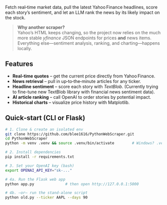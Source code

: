 Fetch real‑time market data, pull the latest Yahoo Finance headlines, score each story’s sentiment, and let an LLM rank the news by its likely impact on the stock.

> **Why another scraper?**  
> Yahoo’s HTML keeps changing, so the project now relies on the much more stable *yfinance* JSON endpoints for prices **and** news items.  
> Everything else—sentiment analysis, ranking, and charting—happens locally.

## Features
- **Real‑time quotes** – get the current price directly from Yahoo Finance.  
- **News retrieval** – pull in up‑to‑the‑minute articles for any ticker.  
- **Headline sentiment** – score each story with *TextBlob*. (Currently trying to fine-tune new TextBlob library with financial news sentiment data).
- **AI article ranking** – call OpenAI to order stories by potential impact.  
- **Historical charts** – visualize price history with Matplotlib.

## Quick‑start (CLI or Flask)

```bash
# 1. Clone & create an isolated env
git clone https://github.com/blee1616/PythonWebScraper.git
cd PythonWebScraper
python -m venv .venv && source .venv/bin/activate        # Windows? .venv\Scripts\activate

# 2. Install dependencies
pip install -r requirements.txt

# 3. Set your OpenAI key (bash)
export OPENAI_API_KEY="sk‑..."

# 4a. Run the Flask web app
python app.py              # then open http://127.0.0.1:5000

# 4b. —or— run the stand‑alone script
python old.py --ticker AAPL --days 90
